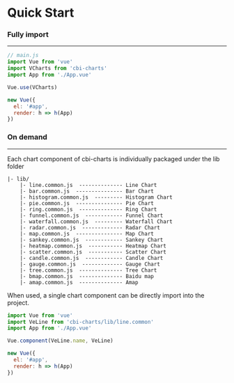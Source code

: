 # Quick Start

### Fully import
-----

```js
// main.js
import Vue from 'vue'
import VCharts from 'cbi-charts'
import App from './App.vue'

Vue.use(VCharts)

new Vue({
  el: '#app',
  render: h => h(App)
})
```

### On demand
-----

Each chart component of cbi-charts is individually packaged under the lib folder

```
|- lib/
    |- line.common.js  -------------- Line Chart
    |- bar.common.js  --------------- Bar Chart
    |- histogram.common.js  --------- Histogram Chart
    |- pie.common.js  --------------- Pie Chart
    |- ring.common.js  -------------- Ring Chart
    |- funnel.common.js  ------------ Funnel Chart
    |- waterfall.common.js  --------- Waterfall Chart
    |- radar.common.js  ------------- Radar Chart
    |- map.common.js  --------------- Map Chart
    |- sankey.common.js  ------------ Sankey Chart
    |- heatmap.common.js  ----------- Heatmap Chart
    |- scatter.common.js  ----------- Scatter Chart
    |- candle.common.js  ------------ Candle Chart
    |- gauge.common.js  ------------- Gauge Chart
    |- tree.common.js  -------------- Tree Chart
    |- bmap.common.js  -------------- Baidu map
    |- amap.common.js  -------------- Amap
```

When used, a single chart component can be directly import into the project.

```js
import Vue from 'vue'
import VeLine from 'cbi-charts/lib/line.common'
import App from './App.vue'

Vue.component(VeLine.name, VeLine)

new Vue({
  el: '#app',
  render: h => h(App)
})
```
